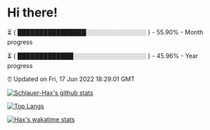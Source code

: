 # Hi there!

⏳ { ████████████████░░░░░░░░░░░░░░ } - 55.90% - Month progress

⏳ { █████████████░░░░░░░░░░░░░░░░░ } - 45.96% - Year progress

⏰ Updated on Fri, 17 Jun 2022 18:29:01 GMT


[![Schlauer-Hax's github stats](https://github-readme-stats.vercel.app/api?username=Schlauer-Hax&show_icons=true&theme=dark&count_private=true)](https://github.com/Schlauer-Hax)


[![Top Langs](https://github-readme-stats.vercel.app/api/top-langs/?username=Schlauer-Hax&layout=compact&theme=dark)](https://github.com/Schlauer-Hax?tab=repositories)


[![Hax's wakatime stats](https://github-readme-stats.vercel.app/api/wakatime?username=Hax&theme=dark)](https://wakatime.com/@Hax)

